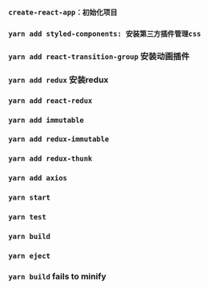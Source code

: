 ### `create-react-app：初始化项目`
### `yarn add styled-components: 安装第三方插件管理css`
### `yarn add react-transition-group` 安装动画插件
### `yarn add redux` 安装redux
### `yarn add react-redux`
### `yarn add immutable`
### `yarn add redux-immutable`
### `yarn add redux-thunk`
### `yarn add axios`

### `yarn start`


### `yarn test`


### `yarn build`


### `yarn eject`



### `yarn build` fails to minify
